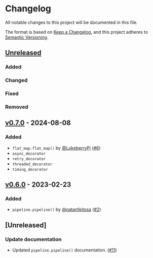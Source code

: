 # Changelog

All notable changes to this project will be documented in this file.

The format is based on [Keep a Changelog](https://keepachangelog.com/en/1.0.0/),
and this project adheres to [Semantic Versioning](https://semver.org/spec/v2.0.0.html).

## [Unreleased](https://github.com/natanfeitosa/pyfunctools/compare/v0.6.0...HEAD)

### Added

### Changed

### Fixed

### Removed

## [v0.7.0](https://github.com/natanfeitosa/pyfunctools/compare/v0.7.0...v0.6.0) - 2024-08-08

### Added

- `flat_map.flat_map()` by [@LukeberryPi](https://github.com/LukeberryPi/) ([#6](https://github.com/natanfeitosa/pyfunctools/pull/6))
- `async_decorator`
- `retry_decorator`
- `threaded_decorator`
- `timing_decorator`

## [v0.6.0](https://github.com/natanfeitosa/pyfunctools/releases/tag/v0.6.0) - 2023-02-23

### Added

- `pipeline.pipeline()` by [@natanfeitosa](https://github.com/natanfeitosa/) ([#2](https://github.com/natanfeitosa/pyfunctools/issues/2))

## [Unreleased]

### Update documentation

- Updated `pipeline.pipeline()` documentation. ([#11](https://github.com/natanfeitosa/pyfunctools/issues/11))
